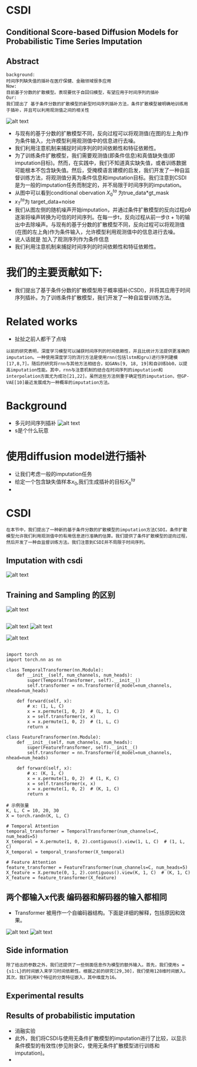 # CSDI
## Conditional Score-based Diffusion Models for Probabilistic Time Series Imputation
## Abstract
```
background:
时间序列缺失值的插补在医疗保健、金融领域很多应用
Now:
目前基于分数的扩散模型。表现要优于自回归模型，有望应用于时间序列的插补
Our:
我们提出了 基于条件分数的扩散模型的新型时间序列插补方法，条件扩散模型被明确地训练用于插补，并且可以利用观测值之间的相关性
```
![alt text](image.png)

+ 与现有的基于分数的扩散模型不同，反向过程可以将观测值(在图的左上角)作为条件输入，允许模型利用观测值中的信息进行去噪。
+ 我们利用注意机制来捕捉时间序列的时间依赖性和特征依赖性。
+ 为了训练条件扩散模型，我们需要观测值(即条件信息)和真值缺失值(即imputation目标)。然而，在实践中，我们不知道真实缺失值，或者训练数据可能根本不包含缺失值。然后，受掩模语言建模的启发，我们开发了一种自监督训练方法，将观测值分离为条件信息和imputation目标。我们注意到CSDI是为一般的imputation任务而制定的，并不局限于时间序列的imputation。
+ 从图中可以看到conditional obervation $X{_0^{ta}}$ 为true_data*gt_mask
+ $x{_T^{ta}}$为 target_data+noise
+ 我们从图左侧的随机噪声开始imputation，并通过条件扩散模型的反向过程pθ逐渐将噪声转换为可信的时间序列。在每一步t，反向过程从前一步(t + 1)的输出中去除噪声。与现有的基于分数的扩散模型不同，反向过程可以将观测值(在图的左上角)作为条件输入，允许模型利用观测值中的信息进行去噪。
+ 说人话就是 加入了观测序列作为条件信息
+ 我们利用注意机制来捕捉时间序列的时间依赖性和特征依赖性。

# 我们的主要贡献如下:
+ 我们提出了基于条件分数的扩散模型用于概率插补(CSDI)，并将其应用于时间序列插补。为了训练条件扩散模型，我们开发了一种自监督训练方法。


# Related works
+ 扯扯之前人都干了点啥
```
以前的研究表明，深度学习模型可以捕获时间序列的时间依赖性，并且比统计方法提供更准确的imputation。一种使用深度学习的流行方法是使用rnn(包括lstm和gru)进行序列建模[17,8,7]。随后的研究将rnn与其他方法相结合，如GANs[9, 18, 19]和自训练bb0，以提高imputation性能。其中，rnn与注意机制的结合在时间序列的imputation和interpolation方面尤为成功[21,22]。虽然这些方法侧重于确定性的imputation，但GP-VAE[10]最近发展成为一种概率的imputation方法。
```
# Background
+ 多元时间序列插补
![alt text](image-1.png)
+ s是个什么玩意

# 使用diffusion model进行插补
+ 让我们考虑一般的imputation任务
+ 给定一个包含缺失值样本$x_0$,我们生成插补的目标$X{_0^{ta}}$ 
+ 

# CSDI
```
在本节中，我们提出了一种新的基于条件分数的扩散模型的imputation方法CSDI。条件扩散模型允许我们利用观测值中的有用信息进行准确的估算。我们提供了条件扩散模型的逆向过程，然后开发了一种自监督训练方法。我们注意到CSDI并不局限于时间序列。
```
## Imputation with csdi
![alt text](image-2.png)

## Training and Sampling 的区别
![alt text](image-3.png)

## 
![alt text](image-4.png)
![alt text](image-5.png)

![alt text](image-6.png)
##
```
import torch
import torch.nn as nn

class TemporalTransformer(nn.Module):
    def __init__(self, num_channels, num_heads):
        super(TemporalTransformer, self).__init__()
        self.transformer = nn.Transformer(d_model=num_channels, nhead=num_heads)
    
    def forward(self, x):
        # x: (1, L, C)
        x = x.permute(1, 0, 2)  # (L, 1, C)
        x = self.transformer(x, x)
        x = x.permute(1, 0, 2)  # (1, L, C)
        return x

class FeatureTransformer(nn.Module):
    def __init__(self, num_channels, num_heads):
        super(FeatureTransformer, self).__init__()
        self.transformer = nn.Transformer(d_model=num_channels, nhead=num_heads)
    
    def forward(self, x):
        # x: (K, 1, C)
        x = x.permute(1, 0, 2)  # (1, K, C)
        x = self.transformer(x, x)
        x = x.permute(1, 0, 2)  # (K, 1, C)
        return x

# 示例张量
K, L, C = 10, 20, 30
X = torch.randn(K, L, C)

# Temporal Attention
temporal_transformer = TemporalTransformer(num_channels=C, num_heads=5)
X_temporal = X.permute(1, 0, 2).contiguous().view(1, L, C)  # (1, L, C)
X_temporal = temporal_transformer(X_temporal)

# Feature Attention
feature_transformer = FeatureTransformer(num_channels=C, num_heads=5)
X_feature = X.permute(0, 1, 2).contiguous().view(K, 1, C)  # (K, 1, C)
X_feature = feature_transformer(X_feature)

```

## 两个都输入x代表 编码器和解码器的输入都相同
+ Transformer 被用作一个自编码器结构。下面是详细的解释，包括原因和效果。

![alt text](image-7.png)
![alt text](image-8.png)
## Side information
```
除了给出的参数之外，我们还提供了一些侧面信息作为模型的额外输入。首先，我们使用s = {s1:L}的时间嵌入来学习时间依赖性。根据之前的研究[29,30]，我们使用128维时间嵌入。其次，我们利用K个特征的分类特征嵌入，其中维度为16。
```
## Experimental results


## Results of probabilistic imputation
+ 消融实验
+ 此外，我们将CSDI与使用无条件扩散模型的imputation进行了比较，以显示条件模型的有效性(参见附录C，使用无条件扩散模型进行训练和imputation)。
+ 